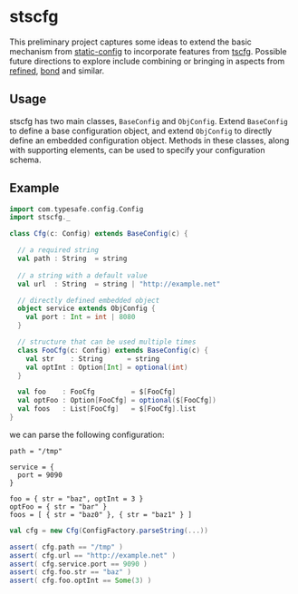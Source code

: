 # stscfg

This preliminary project captures some ideas to extend the basic mechanism from 
[static-config](https://github.com/Krever/static-config)
to incorporate features from [tscfg](https://github.com/carueda/tscfg).
Possible future directions to explore include combining or bringing in aspects from
[refined](https://github.com/fthomas/refined), 
[bond](https://github.com/fwbrasil/bond) and similar.

## Usage

stscfg has two main classes, `BaseConfig` and `ObjConfig`.
Extend `BaseConfig` to define a base configuration object,
and extend `ObjConfig` to directly define an embedded 
configuration object. 
Methods in these classes, along with supporting elements, 
can be used to specify your configuration schema.

## Example

```scala
import com.typesafe.config.Config
import stscfg._

class Cfg(c: Config) extends BaseConfig(c) {

  // a required string
  val path : String  = string
  
  // a string with a default value
  val url  : String  = string | "http://example.net"

  // directly defined embedded object
  object service extends ObjConfig {
    val port : Int = int | 8080
  }

  // structure that can be used multiple times
  class FooCfg(c: Config) extends BaseConfig(c) {
    val str    : String      = string
    val optInt : Option[Int] = optional(int)
  }

  val foo    : FooCfg         = $[FooCfg]
  val optFoo : Option[FooCfg] = optional($[FooCfg])
  val foos   : List[FooCfg]   = $[FooCfg].list
}
```

we can parse the following configuration:

```
path = "/tmp"

service = {
  port = 9090
}

foo = { str = "baz", optInt = 3 }
optFoo = { str = "bar" }
foos = [ { str = "baz0" }, { str = "baz1" } ]
```

```scala
val cfg = new Cfg(ConfigFactory.parseString(...))

assert( cfg.path == "/tmp" )
assert( cfg.url == "http://example.net" )
assert( cfg.service.port == 9090 )
assert( cfg.foo.str == "baz" )
assert( cfg.foo.optInt == Some(3) )
```
